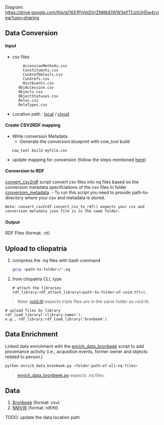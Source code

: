 Diagram: https://drive.google.com/file/d/16X1PiVgtSVrZNMkEIWW3eY17JztUH5w4/view?usp=sharing 

## Data Conversion


#### Input 
- csv files 
```
		AccessionMethods.csv
		Constituents.csv
		ConXrefDetails.csv
		ConXrefs.csv
		HistEvents.csv
      ObjAccession.csv
      Objects.csv
      ObjectStatuses.csv
      Roles.csv
      RoleTypes.csv
```
- Location path : [local](/Users/sarah_shoilee/Desktop/Sarah.nosync/Bronbeek_Data/) / [cloud](https://vu.data.surfsara.nl/index.php/f/142262424)



#### Create CSV2RDF mapping
   - Write conversion Metadata
     - Generate the conversion blueprint with cow_tool build
   ```
      cow_tool build myfile.csv
   ```
-  update mapping for conversion (follow the steps mentioned [here](https://github.com/Shoilee/dh_entity_linking_v2/blob/serendipity/data_preparation/bronbeekdataConversion/cow_process.md))

#### Conversion to RDF
[convert_csv2rdf](convert_csv2rdf.py) script convert csv files into nq files based on the conversion metadata specifciations of the csv files in folder [conversion_metadata](conversion_metadata). 
     - To run this script you need to provide path-to-directory where your csv and metadata is stored.

`Note: convert_csv2rdf.convert_csv_to_rdf() expects your csv and conversion metadata json file is in the same folder.`

#### Output
RDF Files (format: .nt)


## Upload to cliopatria

1. compress the .nq files with bash command
   ```bash
   gzip <path-to-folder>/*.nq
   ```

2. from cliopatria CLI, type
   ```
   # attach the libraries
   rdf_library:rdf_attach_library(<path-to-folder-of-void.ttl>).
   ```
> Note: [void.ttl](void.ttl) expects triple files are in the same folder as void.ttl.
   ```
   # upload files by library
   rdf_load_library('<library-name>').
   e.g., rdf_library:rdf_load_library('bronbeek').
   ```

## Data Enrichment
Linked data enrichment with the [enrich_data_bronbeek](enrich_data_bronbeek) script to add provenance activity (i.e., acqusition events, former owner and objects related to person.)

```bash
python enrich_data_bronbeek.py <folder-path-of-all-nq-files>
```
> [enrich_data_bronbeek.py](enrich_data_bronbeek.py) expects .nq files.





## Data 
1. [Bronbeek]() (format: csv)
2. [NMVW](https://surfdrive.surf.nl/files/index.php/apps/files/?dir=/Shared/Work%20Package%201B/data/linkedart_nmvw_data/ccrdfconst&fileid=12458101919) (format: rdf/ttl)

TODO: update the data location path